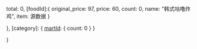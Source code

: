 

<!-- 购物车状态vuex -->

[foods]:{
  [martId]: {
    total: 0,
    [foodId]:{
      original_price: 97,
      price: 60,
      count: 0,
      name: "韩式咕噜炸鸡",
      item: 源数据
    }
    
  },
[category]: {
  [martId]: {
    count: 0
  }
}
  
  
  
}